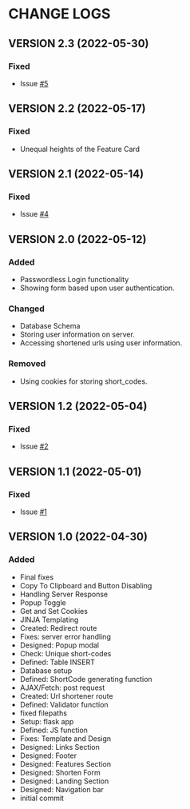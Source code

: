 # CHANGE LOGS

## VERSION 2.3 (2022-05-30)

### Fixed

-   Issue [#5](https://github.com/itsjatinnagar/url-shortener/issues/5)

## VERSION 2.2 (2022-05-17)

### Fixed

-   Unequal heights of the Feature Card

## VERSION 2.1 (2022-05-14)

### Fixed

-   Issue [#4](https://github.com/itsjatinnagar/url-shortener/issues/4)

## VERSION 2.0 (2022-05-12)

### Added

-   Passwordless Login functionality
-   Showing form based upon user authentication.

### Changed

-   Database Schema
-   Storing user information on server.
-   Accessing shortened urls using user information.

### Removed

-   Using cookies for storing short_codes.

## VERSION 1.2 (2022-05-04)

### Fixed

-   Issue [#2](https://github.com/itsjatinnagar/url-shortener/issues/2)

## VERSION 1.1 (2022-05-01)

### Fixed

-   Issue [#1](https://github.com/itsjatinnagar/url-shortener/issues/1)

## VERSION 1.0 (2022-04-30)

### Added

-   Final fixes
-   Copy To Clipboard and Button Disabling
-   Handling Server Response
-   Popup Toggle
-   Get and Set Cookies
-   JINJA Templating
-   Created: Redirect route
-   Fixes: server error handling
-   Designed: Popup modal
-   Check: Unique short-codes
-   Defined: Table INSERT
-   Database setup
-   Defined: ShortCode generating function
-   AJAX/Fetch: post request
-   Created: Url shortener route
-   Defined: Validator function
-   fixed filepaths
-   Setup: flask app
-   Defined: JS function
-   Fixes: Template and Design
-   Designed: Links Section
-   Designed: Footer
-   Designed: Features Section
-   Designed: Shorten Form
-   Designed: Landing Section
-   Designed: Navigation bar
-   initial commit
